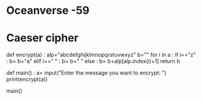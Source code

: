 # Oceanverse -59
# Caeser cipher
def encrypt(a) :
    alp="abcdefghijklmnopqrstuvwxyz"
    b=""
    for i in a :
        if i=="z" :
            b= b+"a"
        elif i==" " :
            b= b+" "
        else :
            b= b+alp[alp.index(i)+1]
    return b

def main() :
    a= input("Enter the message you want to encrypt: ")
    print(encrypt(a))
    
main()
